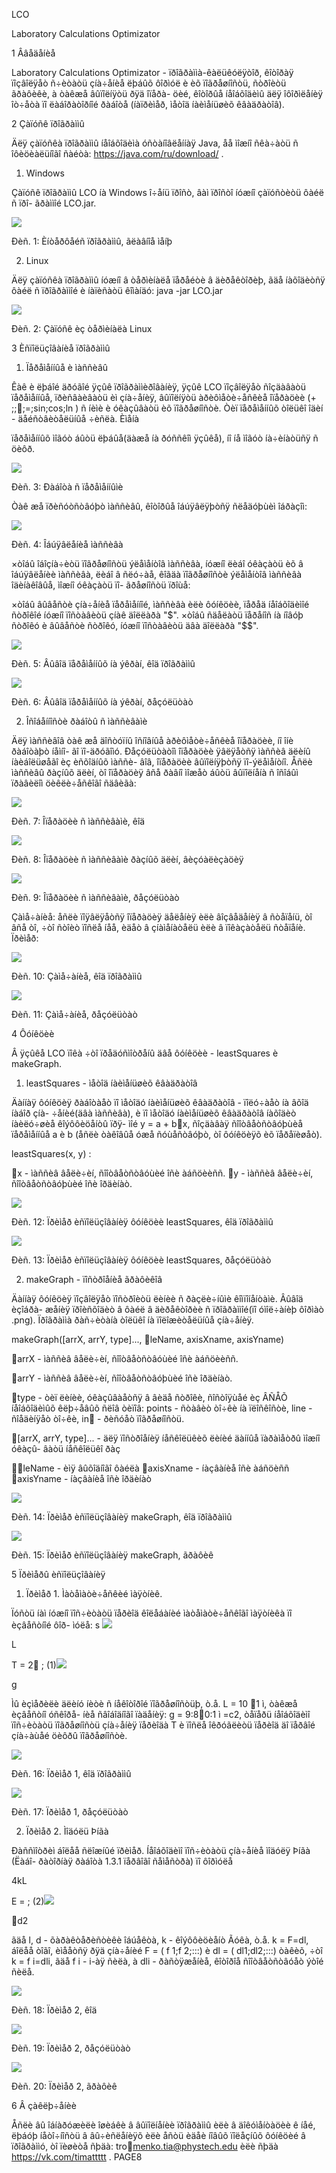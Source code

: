 ﻿LCO

Laboratory Calculations Optimizator

1  Ââåäåíèå

Laboratory Calculations Optimizator - ïðîãðàììà-êàëüêóëÿòîð, êîòîðàÿ ïîçâîëÿåò ñ÷èòàòü çíà÷åíèå ëþáûõ ôîðìóë è èõ ïîãðåøíîñòü, ñòðîèòü ãðàôèêè, à òàêæå âûïîëíÿòü ðÿä îïåðà- öèé, êîòîðûå íåîáõîäèìû äëÿ îôîðìëåíèÿ îò÷åòà ïî ëàáîðàòîðíîé ðàáîòå (íàïðèìåð, ìåòîä íàèìåíüøèõ êâàäðàòîâ).

2  Çàïóñê ïðîãðàììû

Äëÿ çàïóñêà ïðîãðàììû íåîáõîäèìà óñòàíîâëåííàÿ Java, åå ìîæíî ñêà÷àòü ñ îôèöèàëüíîãî ñàéòà: https://java.com/ru/download/ .

1. Windows

Çàïóñê ïðîãðàììû LCO íà Windows î÷åíü ïðîñò, âàì ïðîñòî íóæíî çàïóñòèòü ôàéë ñ ïðî- ãðàììîé LCO.jar.

![](Aspose.Words.08f5d4b0-7ebc-4725-9379-9899d7905e0f.001.jpeg)

Ðèñ. 1: Èíòåðôåéñ ïðîãðàììû, ãëàâíîå ìåíþ

2. Linux

Äëÿ çàïóñêà ïðîãðàììû íóæíî â òåðìèíàëå ïåðåéòè â äèðåêòîðèþ, ãäå íàõîäèòñÿ ôàéë ñ ïðîãðàììîé è íàïèñàòü êîìàíäó: java -jar LCO.jar

![](Aspose.Words.08f5d4b0-7ebc-4725-9379-9899d7905e0f.002.png)

Ðèñ. 2: Çàïóñê èç òåðìèíàëà Linux

3  Èñïîëüçîâàíèå ïðîãðàììû
1. Ïåðåìåííûå è ìàññèâû

Êàê è ëþáîé äðóãîé ÿçûê ïðîãðàììèðîâàíèÿ, ÿçûê LCO ïîçâîëÿåò ñîçäàâàòü ïåðåìåííûå, ïðèñâàèâàòü èì çíà÷åíèÿ, âûïîëíÿòü àðèôìåòè÷åñêèå îïåðàöèè (+ ; ;;=;sin;cos;ln ) ñ íèìè è óêàçûâàòü èõ ïîãðåøíîñòè. Òèï ïåðåìåííûõ òîëüêî îäèí - äåéñòâèòåëüíûå ÷èñëà. Èìåíà

ïåðåìåííûõ ìîãóò áûòü ëþáûå(äàæå íà ðóññêîì ÿçûêå), íî íå ìîãóò íà÷èíàòüñÿ ñ öèôð.

![](Aspose.Words.08f5d4b0-7ebc-4725-9379-9899d7905e0f.003.png)

Ðèñ. 3: Ðàáîòà ñ ïåðåìåííûìè

Òàê æå ïðèñóòñòâóþò ìàññèâû, êîòîðûå îáúÿâëÿþòñÿ ñëåäóþùèì îáðàçîì:

![](Aspose.Words.08f5d4b0-7ebc-4725-9379-9899d7905e0f.004.png)

Ðèñ. 4: Îáúÿâëåíèå ìàññèâà

×òîáû îáîçíà÷èòü ïîãðåøíîñòü ýëåìåíòîâ ìàññèâà, íóæíî ëèáî óêàçàòü èõ â îáúÿâëåíèè ìàññèâà, ëèáî â ñëó÷àå, êîãäà ïîãðåøíîñòè ýëåìåíòîâ ìàññèâà îäèíàêîâûå, ìîæíî óêàçàòü ïî- ãðåøíîñòü ïðîùå:

×òîáû âûâåñòè çíà÷åíèå ïåðåìåííîé, ìàññèâà èëè ôóíêöèè, ïåðåä íåîáõîäèìîé ñòðîêîé íóæíî ïîñòàâèòü çíàê äîëëàðà "$". ×òîáû ñäåëàòü ïåðåíîñ íà íîâóþ ñòðîêó è âûâåñòè ñòðîêó, íóæíî ïîñòàâèòü äâà äîëëàðà "$$".

![](Aspose.Words.08f5d4b0-7ebc-4725-9379-9899d7905e0f.005.png)

Ðèñ. 5: Âûâîä ïåðåìåííûõ íà ýêðàí, êîä ïðîãðàììû

![](Aspose.Words.08f5d4b0-7ebc-4725-9379-9899d7905e0f.006.png)

Ðèñ. 6: Âûâîä ïåðåìåííûõ íà ýêðàí, ðåçóëüòàò

2. Îñîáåííîñòè ðàáîòû ñ ìàññèâàìè

Äëÿ ìàññèâîâ òàê æå äîñòóïíû îñíîâíûå àðèôìåòè÷åñêèå îïåðàöèè, íî îíè ðàáîòàþò íåìíî- ãî ïî-äðóãîìó. Ðåçóëüòàòîì îïåðàöèè ÿâëÿåòñÿ ìàññèâ äëèíû íàèáîëüøåãî èç èñõîäíûõ ìàññè- âîâ, îïåðàöèè âûïîëíÿþòñÿ ïî-ýëåìåíòíî. Åñëè ìàññèâû ðàçíûõ äëèí, òî îïåðàöèÿ âñå ðàâíî ìîæåò áûòü âûïîëíåíà ñ îñîáûì ïðàâèëîì öèêëè÷åñêîãî ñäâèãà:

![](Aspose.Words.08f5d4b0-7ebc-4725-9379-9899d7905e0f.007.png)

Ðèñ. 7: Îïåðàöèè ñ ìàññèâàìè, êîä

![](Aspose.Words.08f5d4b0-7ebc-4725-9379-9899d7905e0f.008.png)

Ðèñ. 8: Îïåðàöèè ñ ìàññèâàìè ðàçíûõ äëèí, âèçóàëèçàöèÿ

![](Aspose.Words.08f5d4b0-7ebc-4725-9379-9899d7905e0f.009.png)

Ðèñ. 9: Îïåðàöèè ñ ìàññèâàìè, ðåçóëüòàò

Çàìå÷àíèå: åñëè ïîÿâëÿåòñÿ îïåðàöèÿ äåëåíèÿ èëè âîçâåäåíèÿ â ñòåïåíü, òî âñå òî, ÷òî ñòîèò ïîñëå íåå, èäåò â çíàìåíàòåëü èëè â ïîêàçàòåëü ñòåïåíè. Ïðèìåð:

![](Aspose.Words.08f5d4b0-7ebc-4725-9379-9899d7905e0f.010.png)

Ðèñ. 10: Çàìå÷àíèå, êîä ïðîãðàììû

![](Aspose.Words.08f5d4b0-7ebc-4725-9379-9899d7905e0f.011.png)

Ðèñ. 11: Çàìå÷àíèå, ðåçóëüòàò

4  Ôóíêöèè

Â ÿçûêå LCO ïîêà ÷òî ïðåäóñìîòðåíû äâå ôóíêöèè - leastSquares è makeGraph.

1. leastSquares - ìåòîä íàèìåíüøèõ êâàäðàòîâ

Äàííàÿ ôóíêöèÿ ðàáîòàåò ïî ìåòîäó íàèìåíüøèõ êâàäðàòîâ - ïîëó÷àåò íà âõîä íàáîð çíà- ÷åíèé(äâà ìàññèâà), è ïî ìåòîäó íàèìåíüøèõ êâàäðàòîâ íàõîäèò íàèëó÷øèå êîýôôèöåíòû ïðÿ- ìîé y = a + bx, ñîçäàâàÿ ñîîòâåòñòâóþùèå ïåðåìåííûå a è b (åñëè òàêîâûå óæå ñóùåñòâóþò, òî ôóíêöèÿõ èõ ïåðåïèøåò).

leastSquares(x, y) :

x - ìàññèâ âåëè÷èí, ñîîòâåòñòâóùèé îñè àáñöèèññ. y - ìàññèâ âåëè÷èí, ñîîòâåòñòâóþùèé îñè îðäèíàò.

![](Aspose.Words.08f5d4b0-7ebc-4725-9379-9899d7905e0f.012.png)

Ðèñ. 12: Ïðèìåð èñïîëüçîâàíèÿ ôóíêöèè leastSquares, êîä ïðîãðàììû

![](Aspose.Words.08f5d4b0-7ebc-4725-9379-9899d7905e0f.013.png)

Ðèñ. 13: Ïðèìåð èñïîëüçîâàíèÿ ôóíêöèè leastSquares, ðåçóëüòàò

2. makeGraph - ïîñòðîåíèå ãðàôèêîâ

Äàííàÿ ôóíêöèÿ ïîçâîëÿåò ïîñòðîèòü ëèíèè ñ ðàçëè÷íûìè êîìïîíåíòàìè. Âûâîä èçîáðà- æåíèÿ ïðîèñõîäèò â ôàéë â äèðåêòîðèè ñ ïðîãðàììîé(ïî óìîë÷àíèþ ôîðìàò .png). Ïðîãðàììà ðàñ÷èòàíà òîëüêî íà ïîëîæèòåëüíûå çíà÷åíèÿ.

makeGraph([arrX, arrY, type]..., leName, axisXname, axisYname)

arrX - ìàññèâ âåëè÷èí, ñîîòâåòñòâóùèé îñè àáñöèèññ.

arrY - ìàññèâ âåëè÷èí, ñîîòâåòñòâóþùèé îñè îðäèíàò.

type - òèï ëèíèè, óêàçûâàåòñÿ â âèäå ñòðîêè, ñîñòîÿùåé èç ÂÑÅÕ íåîáõîäèìûõ êëþ÷åâûõ ñëîâ òèïîâ: points - ñòàâèò òî÷êè íà ïëîñêîñòè, line - ñîåäèíÿåò òî÷êè, in - ðèñóåò ïîãðåøíîñòü.

[arrX, arrY, type]... - äëÿ ïîñòðîåíèÿ íåñêîëüêèõ ëèíèé äàííûå ïàðàìåòðû ìîæíî óêàçû- âàòü íåñêîëüêî ðàç

leName - èìÿ âûõîäíîãî ôàéëà axisXname - íàçâàíèå îñè àáñöèññ axisYname - íàçâàíèå îñè îðäèíàò

![](Aspose.Words.08f5d4b0-7ebc-4725-9379-9899d7905e0f.014.png)

Ðèñ. 14: Ïðèìåð èñïîëüçîâàíèÿ makeGraph, êîä ïðîãðàììû

![](Aspose.Words.08f5d4b0-7ebc-4725-9379-9899d7905e0f.015.jpeg)

Ðèñ. 15: Ïðèìåð èñïîëüçîâàíèÿ makeGraph, ãðàôèê

5  Ïðèìåðû èñïîëüçîâàíèÿ
1. Ïðèìåð 1. Ìàòåìàòè÷åñêèé ìàÿòíèê.

Ïóñòü íàì íóæíî ïîñ÷èòàòü ïåðèîä êîëåáàíèé ìàòåìàòè÷åñêîãî ìàÿòíèêà ïî èçâåñòíîé ôîð- ìóëå: s ![](Aspose.Words.08f5d4b0-7ebc-4725-9379-9899d7905e0f.016.png)

L

T = 2 ; (1)![](Aspose.Words.08f5d4b0-7ebc-4725-9379-9899d7905e0f.017.png)

g

Ìû èçìåðèëè äëèíó íèòè ñ íåêîòîðîé ïîãðåøíîñòüþ, ò.å. L = 10 1 ì, òàêæå èçâåñòíî óñêîðå- íèå ñâîáîäíîãî ïàäåíèÿ: g = 9:80:1 ì =c2, òåïåðü íåîáõîäèìî ïîñ÷èòàòü ïîãðåøíîñòü çíà÷åíèÿ ïåðèîäà T è ïîñëå îêðóãëèòü ïåðèîä äî ïåðâîé çíà÷àùåé öèôðû ïîãðåøíîñòè.

![](Aspose.Words.08f5d4b0-7ebc-4725-9379-9899d7905e0f.018.png)

Ðèñ. 16: Ïðèìåð 1, êîä ïðîãðàììû

![](Aspose.Words.08f5d4b0-7ebc-4725-9379-9899d7905e0f.019.png)

Ðèñ. 17: Ïðèìåð 1, ðåçóëüòàò

2. Ïðèìåð 2. Ìîäóëü Þíãà

Ðàññìîòðèì áîëåå ñëîæíûé ïðèìåð. Íåîáõîäèìî ïîñ÷èòàòü çíà÷åíèå ìîäóëÿ Þíãà (Ëàáî- ðàòîðíàÿ ðàáîòà 1.3.1 ïåðâîãî ñåìåñòðà) ïî ôîðìóëå

4kL

E = ; (2)![](Aspose.Words.08f5d4b0-7ebc-4725-9379-9899d7905e0f.020.png)

d2

ãäå l, d - õàðàêòåðèñòèêè îáúåêòà, k - êîýôôèöèåíò Ãóêà, ò.å. k = F=dl, áîëåå òîãî, èìååòñÿ ðÿä çíà÷åíèé F = ( f 1;f 2;:::) è dl = ( dl1;dl2;:::) òàêèõ, ÷òî k = f i=dli, ãäå f i - i-àÿ ñèëà, à dli - ðàñòÿæåíèå, êîòîðîå ñîîòâåòñòâóåò ýòîé ñèëå.

![](Aspose.Words.08f5d4b0-7ebc-4725-9379-9899d7905e0f.021.jpeg)

Ðèñ. 18: Ïðèìåð 2, êîä

![](Aspose.Words.08f5d4b0-7ebc-4725-9379-9899d7905e0f.022.png)

Ðèñ. 19: Ïðèìåð 2, ðåçóëüòàò

![](Aspose.Words.08f5d4b0-7ebc-4725-9379-9899d7905e0f.023.png)

Ðèñ. 20: Ïðèìåð 2, ãðàôèê

6  Â çàêëþ÷åíèè

Åñëè âû îáíàðóæèëè îøèáêè â âûïîëíåíèè ïðîãðàììû èëè â äîêóìåíòàöèè ê íåé, ëþáóþ íåòî÷íîñòü â âû÷èñëåíèÿõ èëè åñòü èäåè íîâûõ ïîëåçíûõ ôóíêöèé â ïðîãðàììó, òî ïèøèòå ñþäà: tromenko.tia@phystech.edu èëè ñþäà https://vk.com/timattttt .
PAGE8
